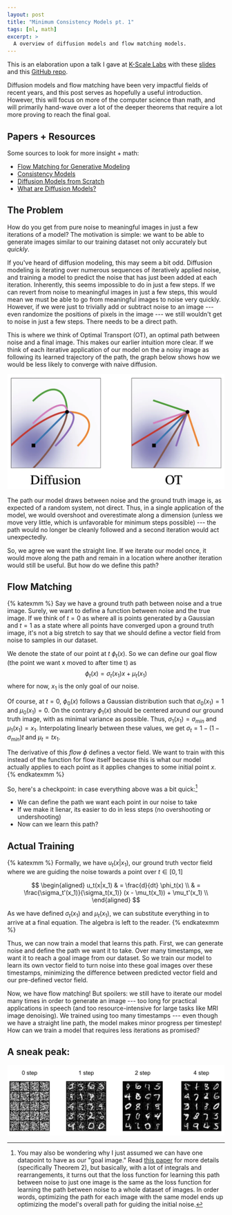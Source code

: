 ```yaml
---
layout: post
title: "Minimum Consistency Models pt. 1"
tags: [ml, math]
excerpt: >
  A overview of diffusion models and flow matching models.
---
```


This is an elaboration upon a talk I gave at [K-Scale Labs](https://www.ycombinator.com/companies/k-scale-labs) with these [slides](https://docs.google.com/presentation/d/18dlGr7veUm9JJdOz9r6l0rRYYDlzWDRs6uF6lraZs3w/edit?usp=sharing) and this [GitHub repo](https://github.com/kscalelabs/min-consistency-models).

Diffusion models and flow matching have been very impactful fields of recent years, and this post serves as hopefully a useful introduction. However, this will focus on more of the computer science than math, and will primarily hand-wave over a lot of the deeper theorems that require a lot more proving to reach the final goal.

## Papers + Resources
Some sources to look for more insight + math:
- [Flow Matching for Generative Modeling](https://arxiv.org/pdf/2210.02747)
- [Consistency Models](https://arxiv.org/pdf/2303.01469)
- [Diffusion Models from Scratch](https://www.tonyduan.com/diffusion/index.html)
- [What are Diffusion Models?](https://lilianweng.github.io/posts/2021-07-11-diffusion-models/)

## The Problem

How do you get from pure noise to meaningful images in just a few iterations of a model? The motivation is simple: we want to be able to generate images similar to our training dataset not only accurately but *quickly*.

If you've heard of diffusion modeling, this may seem a bit odd. Diffusion modeling is iterating over numerous sequences of iteratively applied noise, and training a model to predict the noise that has just been added at each iteration. Inherently, this seems impossible to do in just a few steps. If we can revert from noise to meaningful images in just a few steps, this would mean we must be able to go from meaningful images to noise very quickly. However, if we were just to trivially add or subtract noise to an image --- even randomize the positions of pixels in the image --- we still wouldn't get to noise in just a few steps. There needs to be a direct path.

This is where we think of Optimal Transport (OT), an optimal path between noise and a final image. This makes our earlier intuition more clear. If we think of each iterative application of our model on the a noisy image as following its learned trajectory of the path, the graph below shows how we would be less likely to converge with naive diffusion.

![diffusion_to_ot](/images/consistency-modeling/diffusion_vs_ot.webp)

The path our model draws between noise and the ground truth image is, as expected of a random system, not direct. Thus, in a single application of the model, we would overshoot and overestimate along a dimension (unless we move very little, which is unfavorable for minimum steps possible) --- the path would no longer be cleanly followed and a second iteration would act unexpectedly.

So, we agree we want the straight line. If we iterate our model once, it would move along the path and remain in a location where another iteration would still be useful. But how do we define this path?

## Flow Matching

{% katexmm %}
Say we have a ground truth path between noise and a true image. Surely, we want to define a function between noise and the true image. If we think of $t=0$ as where all is points generated by a Gaussian and $t=1$ as a state where all points have converged upon a ground truth image, it's not a big stretch to say that we should define a vector field from noise to samples in our dataset.

We denote the state of our point at $t$ $\phi_t(x)$. So we can define our goal flow (the point we want x moved to after time t) as $$\phi_t(x) = \sigma_t(x_1)x + \mu_t(x_1)$$ where for now, $x_1$ is the only goal of our noise.

Of course, at $t=0$, $\phi_0(x)$ follows a Gaussian distribution such that $\sigma_0(x_1) = 1$ and $\mu_0(x_1) = 0$. On the contrary $\phi_1(x)$ should be centered around our ground truth image, with as minimal variance as possible. Thus, $\sigma_1(x_1) = \sigma_{min}$ and $\mu_1(x_1) = x_1$. Interpolating linearly between these values, we get $\sigma_t = 1 - (1 - \sigma_{min})t$ and $\mu_t = tx_1$.

The derivative of this *flow* $\phi$ defines a vector field. We want to train with this instead of the function for flow itself because this is what our model actually applies to each point as it applies changes to some initial point $x$.
{% endkatexmm %}

So, here's a checkpoint: in case everything above was a bit quick:[^1]
- We can define the path we want each point in our noise to take
- If we make it lienar, its easier to do in less steps (no overshooting or undershooting)
- Now can we learn this path?

## Actual Training

{% katexmm %}
Formally, we have $u_t(x|x_1)$, our ground truth vector field where we are guiding the noise towards a point over $t \in [0, 1]$

$$
\begin{aligned}
u_t(x|x_1) & = \frac{d}{dt} \phi_t(x) \\
& = \frac{\sigma_t'(x_1)}{\sigma_t(x_1)} (x - \mu_t(x_1)) + \mu_t'(x_1) \\
\end{aligned}
$$

As we have defined $\sigma_t(x_1)$ and $\mu_t(x_1)$, we can substitute everything in to arrive at a final equation. The algebra is left to the reader.
{% endkatexmm %}

Thus, we can now train a model that learns this path. First, we can generate noise and define the path we want it to take. Over many timestamps, we want it to reach a goal image from our dataset. So we train our model to learn its own vector field to turn noise into these goal images over these timestamps, minimizing the difference between predicted vector field and our pre-defined vector field.

Now, we have flow matching! But spoilers: we still have to iterate our model many times in order to generate an image --- too long for practical applications in speech (and too resource-intensive for large tasks like MRI image denoising). We trained using too many timestamps --- even though we have a straight line path, the model makes minor progress per timestep! How can we train a model that requires less iterations as promised?

## A sneak peak:

![steps_figure](/images/consistency-modeling/steps_figure.webp)

[^1]: You may also be wondering why I just assumed we can have one datapoint to have as our "goal image." Read [this paper](https://arxiv.org/pdf/2210.02747) for more details (specifically Theorem 2), but basically, with a lot of integrals and rearrangements, it turns out that the loss function for learning this path between noise to just one image is the same as the loss function for learning the path between noise to a whole dataset of images. In order words, optimizing the path for each image with the same model ends up optimizing the model's overall path for guiding the initial noise.